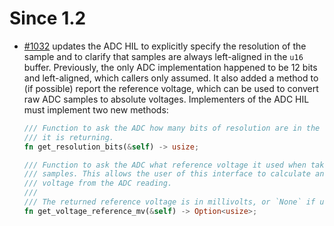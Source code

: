 Since 1.2
=========

 * [#1032](https://github.com/tock/tock/pull/1032) updates the ADC HIL to
   explicitly specify the resolution of the sample and to clarify that samples
   are always left-aligned in the `u16` buffer. Previously, the only ADC
   implementation happened to be 12 bits and left-aligned, which callers only
   assumed. It also added a method to (if possible) report the reference
   voltage, which can be used to convert raw ADC samples to absolute voltages.
   Implementers of the ADC HIL must implement two new methods:

   ```rust
   /// Function to ask the ADC how many bits of resolution are in the samples
   /// it is returning.
   fn get_resolution_bits(&self) -> usize;

   /// Function to ask the ADC what reference voltage it used when taking the
   /// samples. This allows the user of this interface to calculate an actual
   /// voltage from the ADC reading.
   ///
   /// The returned reference voltage is in millivolts, or `None` if unknown.
   fn get_voltage_reference_mv(&self) -> Option<usize>;
   ```
